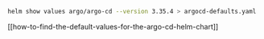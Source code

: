 
```zsh
helm show values argo/argo-cd --version 3.35.4 > argocd-defaults.yaml
```

[[how-to-find-the-default-values-for-the-argo-cd-helm-chart]]
